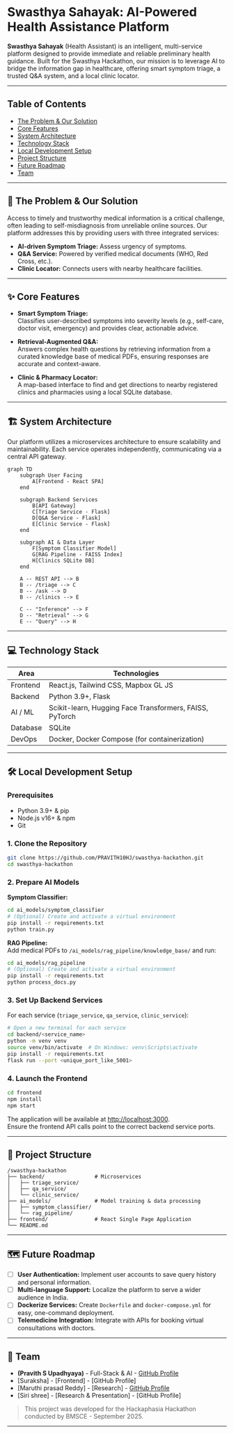 # Swasthya Sahayak: AI-Powered Health Assistance Platform

**Swasthya Sahayak** (Health Assistant) is an intelligent, multi-service platform designed to provide immediate and reliable preliminary health guidance. Built for the Swasthya Hackathon, our mission is to leverage AI to bridge the information gap in healthcare, offering smart symptom triage, a trusted Q&A system, and a local clinic locator.

---

## Table of Contents
- [The Problem & Our Solution](#the-problem--our-solution)
- [Core Features](#core-features)
- [System Architecture](#system-architecture)
- [Technology Stack](#technology-stack)
- [Local Development Setup](#local-development-setup)
- [Project Structure](#project-structure)
- [Future Roadmap](#future-roadmap)
- [Team](#team)

---

## 🎯 The Problem & Our Solution

Access to timely and trustworthy medical information is a critical challenge, often leading to self-misdiagnosis from unreliable online sources. Our platform addresses this by providing users with three integrated services:

- **AI-driven Symptom Triage:** Assess urgency of symptoms.
- **Q&A Service:** Powered by verified medical documents (WHO, Red Cross, etc.).
- **Clinic Locator:** Connects users with nearby healthcare facilities.

---

## ✨ Core Features

- **Smart Symptom Triage:**  
  Classifies user-described symptoms into severity levels (e.g., self-care, doctor visit, emergency) and provides clear, actionable advice.

- **Retrieval-Augmented Q&A:**  
  Answers complex health questions by retrieving information from a curated knowledge base of medical PDFs, ensuring responses are accurate and context-aware.

- **Clinic & Pharmacy Locator:**  
  A map-based interface to find and get directions to nearby registered clinics and pharmacies using a local SQLite database.

---

## 🏗 System Architecture

Our platform utilizes a microservices architecture to ensure scalability and maintainability. Each service operates independently, communicating via a central API gateway.

```mermaid
graph TD
    subgraph User Facing
        A[Frontend - React SPA]
    end

    subgraph Backend Services
        B[API Gateway]
        C[Triage Service - Flask]
        D[Q&A Service - Flask]
        E[Clinic Service - Flask]
    end

    subgraph AI & Data Layer
        F[Symptom Classifier Model]
        G[RAG Pipeline - FAISS Index]
        H[Clinics SQLite DB]
    end

    A -- REST API --> B
    B -- /triage --> C
    B -- /ask --> D
    B -- /clinics --> E

    C -- "Inference" --> F
    D -- "Retrieval" --> G
    E -- "Query" --> H
```

---

## 💻 Technology Stack

| Area           | Technologies                                                   |
| -------------- | -------------------------------------------------------------- |
| Frontend       | React.js, Tailwind CSS, Mapbox GL JS                          |
| Backend        | Python 3.9+, Flask                                            |
| AI / ML        | Scikit-learn, Hugging Face Transformers, FAISS, PyTorch       |
| Database       | SQLite                                                        |
| DevOps         | Docker, Docker Compose (for containerization)                 |

---

## 🛠 Local Development Setup

### Prerequisites

- Python 3.9+ & pip
- Node.js v16+ & npm
- Git

### 1. Clone the Repository

```bash
git clone https://github.com/PRAVITH10HJ/swasthya-hackathon.git
cd swasthya-hackathon
```

### 2. Prepare AI Models

**Symptom Classifier:**
```bash
cd ai_models/symptom_classifier
# (Optional) Create and activate a virtual environment
pip install -r requirements.txt
python train.py
```

**RAG Pipeline:**  
Add medical PDFs to `/ai_models/rag_pipeline/knowledge_base/` and run:
```bash
cd ai_models/rag_pipeline
# (Optional) Create and activate a virtual environment
pip install -r requirements.txt
python process_docs.py
```

### 3. Set Up Backend Services

For each service (`triage_service`, `qa_service`, `clinic_service`):

```bash
# Open a new terminal for each service
cd backend/<service_name>
python -m venv venv
source venv/bin/activate  # On Windows: venv\Scripts\activate
pip install -r requirements.txt
flask run --port <unique_port_like_5001>
```

### 4. Launch the Frontend

```bash
cd frontend
npm install
npm start
```

The application will be available at [http://localhost:3000](http://localhost:3000).  
Ensure the frontend API calls point to the correct backend service ports.

---

## 📁 Project Structure

```
/swasthya-hackathon
├── backend/                # Microservices
│   ├── triage_service/
│   ├── qa_service/
│   └── clinic_service/
├── ai_models/              # Model training & data processing
│   ├── symptom_classifier/
│   └── rag_pipeline/
├── frontend/               # React Single Page Application
└── README.md
```

---

## 🗺 Future Roadmap

- [ ] **User Authentication:** Implement user accounts to save query history and personal information.
- [ ] **Multi-language Support:** Localize the platform to serve a wider audience in India.
- [ ] **Dockerize Services:** Create `Dockerfile` and `docker-compose.yml` for easy, one-command deployment.
- [ ] **Telemedicine Integration:** Integrate with APIs for booking virtual consultations with doctors.

---

## 👥 Team

- **(Pravith S Upadhyaya)** - Full-Stack & AI - [GitHub Profile](https://github.com/PRAVITH10HJ)
- [Suraksha] - [Frontend] - [GitHub Profile]
- [Maruthi prasad Reddy] - [Research] - [GitHub Profile](https://github.com/maru5471)
- [Siri shree] - [Research & Presentation] - [GitHub Profile]
> This project was developed for the Hackaphasia Hackathon conducted by BMSCE - September 2025.

---
